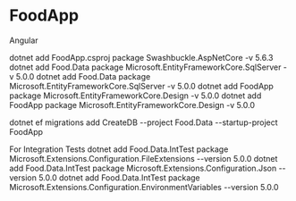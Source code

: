 # FoodApp
Angular

dotnet add FoodApp.csproj package Swashbuckle.AspNetCore -v 5.6.3
dotnet add Food.Data package Microsoft.EntityFrameworkCore.SqlServer -v 5.0.0
dotnet add Food.Data package Microsoft.EntityFrameworkCore.SqlServer -v 5.0.0
dotnet add FoodApp package  Microsoft.EntityFrameworkCore.Design -v 5.0.0
dotnet add FoodApp package  Microsoft.EntityFrameworkCore.Design -v 5.0.0

dotnet ef migrations add CreateDB --project Food.Data --startup-project FoodApp


For Integration Tests
dotnet add Food.Data.IntTest package Microsoft.Extensions.Configuration.FileExtensions --version 5.0.0
dotnet add Food.Data.IntTest package Microsoft.Extensions.Configuration.Json --version 5.0.0
dotnet add Food.Data.IntTest package Microsoft.Extensions.Configuration.EnvironmentVariables --version 5.0.0
